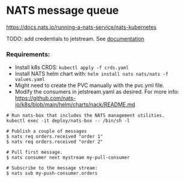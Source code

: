 # NATS message queue
https://docs.nats.io/running-a-nats-service/nats-kubernetes

TODO: add credentials to jetstream. See [documentation](https://github.com/nats-io/k8s/blob/main/helm/charts/nack/README.md)

### Requirements:
- Install k8s CRDS: `kubectl apply -f crds.yaml`
- Install NATS helm chart with: `helm install nats nats/nats -f values.yaml`
- Might need to create the PVC manually with the pvc.yml file.
- Modify the consumers in jetstream.yaml as desired. For more info: https://github.com/nats-io/k8s/blob/main/helm/charts/nack/README.md

```
# Run nats-box that includes the NATS management utilities.
kubectl exec -it deploy/nats-box -- /bin/sh -l

# Publish a couple of messages
$ nats req orders.received "order 1"
$ nats req orders.received "order 2"

# Pull first message.
$ nats consumer next mystream my-pull-consumer

# Subscribe to the message stream:
$ nats sub my-push-consumer.orders
```